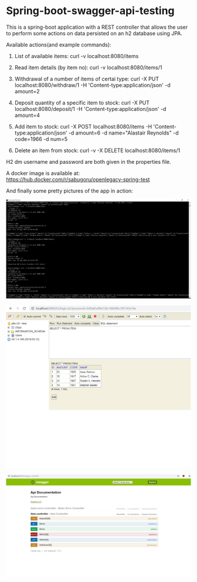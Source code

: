 # Spring-boot-swagger-api-testing

This is a spring-boot application with a REST controller that allows the user to perform some actions on data persisted on an h2 database using JPA.

Available actions(and example commands):

1. List of available items: curl -v localhost:8080/items

2. Read item details (by item no): curl -v localhost:8080/items/1

3. Withdrawal of a number of items of certai type: curl -X PUT localhost:8080/withdraw/1 -H 'Content-type:application/json' -d amount=2

4. Deposit quantity of a specific item to stock: curl -X PUT localhost:8080/deposit/1 -H 'Content-type:application/json' -d amount=4
  
5. Add item to stock: curl -X POST localhost:8080/items -H 'Content-type:application/json' -d amount=6 -d name="Alastair Reynolds" -d code=1966 -d num=5
  
6. Delete an item from stock: curl -v -X DELETE localhost:8080/items/1

H2 dm username and password are both given in the properties file.

A docker image is available at: https://hub.docker.com/r/sabugoru/openlegacy-spring-test

And finally some pretty pictures of the app in action:

![alt text](images/cmd.jpg)

![alt text](images/h2db.jpg)

![alt text](images/swagger.jpg)
